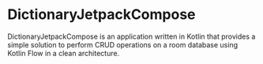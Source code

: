 # DictionaryJetpackCompose
DictionaryJetpackCompose is an application written in Kotlin that provides a simple solution to perform CRUD operations on a room database using Kotlin Flow in a clean architecture.
